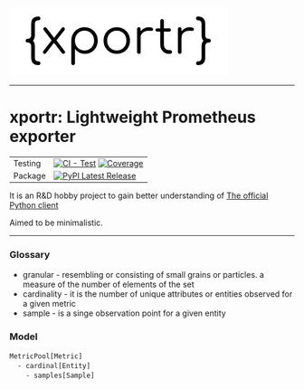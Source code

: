 <img src="https://raw.githubusercontent.com/olivernadj/xportr/main/xportr.png" width="386" height="120" alt="logo"/>

-----------------

# xportr: Lightweight Prometheus exporter

| | |
| --- | --- |
| Testing | [![CI - Test](https://github.com/olivernadj/xportr/actions/workflows/unit-tests.yml/badge.svg)](https://github.com/olivernadj/xportr/actions/workflows/unit-tests.yml) [![Coverage](https://codecov.io/github/olivernadj/xportr/coverage.svg?branch=main)](https://codecov.io/gh/olivernadj/xportr) |
| Package | [![PyPI Latest Release](https://img.shields.io/pypi/v/xportr.svg)](https://pypi.org/project/xportr/) |


It is an R&D hobby project to gain better understanding of [The official Python client](https://github.com/prometheus/client_python) 

Aimed to be minimalistic.

---
### Glossary

 - granular - resembling or consisting of small grains or particles. a measure of the number of elements of the set
 - cardinality - it is the number of unique attributes or entities observed for a given metric
 - sample - is a singe observation point for a given entity

### Model
```txt
MetricPool[Metric]
  - cardinal[Entity]
    - samples[Sample]
```